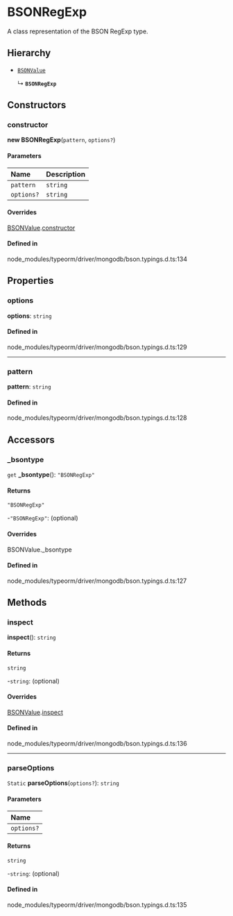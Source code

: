 # BSONRegExp

A class representation of the BSON RegExp type.

## Hierarchy

- [`BSONValue`](BSONValue.md)

  ↳ **`BSONRegExp`**

## Constructors

### constructor

**new BSONRegExp**(`pattern`, `options?`)

#### Parameters

| Name | Description |
| :------ | :------ |
| `pattern` | `string` | The regular expression pattern to match |
| `options?` | `string` | The regular expression options |

#### Overrides

[BSONValue](BSONValue.md).[constructor](BSONValue.md#constructor)

#### Defined in

node_modules/typeorm/driver/mongodb/bson.typings.d.ts:134

## Properties

### options

 **options**: `string`

#### Defined in

node_modules/typeorm/driver/mongodb/bson.typings.d.ts:129

___

### pattern

 **pattern**: `string`

#### Defined in

node_modules/typeorm/driver/mongodb/bson.typings.d.ts:128

## Accessors

### \_bsontype

`get` **_bsontype**(): ``"BSONRegExp"``

#### Returns

``"BSONRegExp"``

-```"BSONRegExp"```: (optional) 

#### Overrides

BSONValue.\_bsontype

#### Defined in

node_modules/typeorm/driver/mongodb/bson.typings.d.ts:127

## Methods

### inspect

**inspect**(): `string`

#### Returns

`string`

-`string`: (optional) 

#### Overrides

[BSONValue](BSONValue.md).[inspect](BSONValue.md#inspect)

#### Defined in

node_modules/typeorm/driver/mongodb/bson.typings.d.ts:136

___

### parseOptions

`Static` **parseOptions**(`options?`): `string`

#### Parameters

| Name |
| :------ |
| `options?` | `string` |

#### Returns

`string`

-`string`: (optional) 

#### Defined in

node_modules/typeorm/driver/mongodb/bson.typings.d.ts:135
